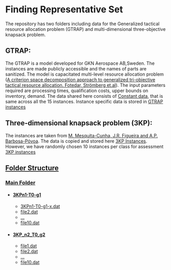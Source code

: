 # Finding Representative Set

The repository has two folders including data for the Generalized tactical resource allocation problem (GTRAP) and multi-dimensional three-objective knapsack problem.

## GTRAP: 
The GTRAP is a model developed for GKN Aerospace AB,Sweden. The instances are made publicly accessible and the names of parts are sanitized. The model is capacitated multi-level resource allocation problem (<a href="https://link.springer.com/article/10.1007/s10287-023-00442-6">A criterion space decomposition approach to generalized tri-objective tactical resource allocation. Fotedar, Strömberg et.al</a>). The input parameters required are processing times, qualification costs, upper bounds on inventory, demand. The data shared here consists of <a href="https://github.com/SunneyF/FindingRepresentativeSet/blob/main/GTRAP/constant_data.csv">Constant data</a>, that is same across all the 15 instances. Instance specific data is stored in <a href="https://github.com/SunneyF/FindingRepresentativeSet/blob/main/GTRAP/GTRAP_instances.zip">GTRAP instances</a>

## Three-dimensional knapsack problem (3KP):
The instances are taken from <a href="https://fenix.tecnico.ulisboa.pt/homepage/ist175325/instances">M. Mesquita-Cunha, J.R. Figueira and A.P. Barbosa-Póvoa</a>. The data is copied and stored here <a href="https://github.com/SunneyF/FindingRepresentativeSet/blob/main/3KP/Instances.zip"> 3KP Instances</a>. However, we have randomly chosen 10 instances per class for assessment <a href="https://github.com/SunneyF/FindingRepresentativeSet/blob/main/3KP/Instances_3kp.zip"> 3KP instances
<!DOCTYPE html>
<html>
<head>
</head>
<body>
  <h2>Folder Structure</h2>

  <div class="folder">
    <h3>Main Folder</h3>
    <ul>
      <li class="subfolder">
        <h4>3KPn1-T0-g1</h4>
        <ul>
          <li>3KPn1-T0-g1-x.dat</li>
          <li>file2.dat</li>
          <li>...</li>
          <li>file10.dat</li>
        </ul>
      </li>
      <li class="subfolder">
        <h4>3KP_n2_T0_g2</h4>
        <ul>
          <li>file1.dat</li>
          <li>file2.dat</li>
          <li>...</li>
          <li>file10.dat</li>
        </ul>
      </li>
      <!-- Repeat the structure for other subfolders -->
    </ul>
  </div>
</body>
</html>

